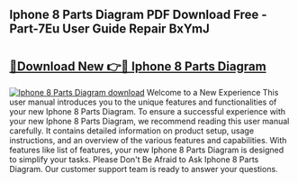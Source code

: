 ## Iphone 8 Parts Diagram PDF Download Free - Part-7Eu User Guide Repair BxYmJ

# <h2><a href="http://dfkv6t.blite.top/?on=Iphone+8+Parts+Diagram">🔗Download New 👉🔴 Iphone 8 Parts Diagram</a></h2>

[![Iphone 8 Parts Diagram download](https://i.imgur.com/lujVjoI.png)](http://dfkv6t.blite.top/?on=Iphone+8+Parts+Diagram)
Welcome to a New Experience This user manual introduces you to the unique features and functionalities of your new Iphone 8 Parts Diagram. To ensure a successful experience with your new Iphone 8 Parts Diagram, we recommend reading this user manual carefully. It contains detailed information on product setup, usage instructions, and an overview of the various features and capabilities. With features like list of features, your new Iphone 8 Parts Diagram is designed to simplify your tasks. Please Don't Be Afraid to Ask Iphone 8 Parts Diagram. Our customer support team is ready to answer your questions.
